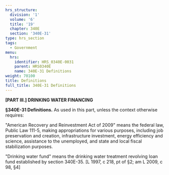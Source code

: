 ```yaml
---
hrs_structure:
  division: '1'
  volume: '6'
  title: '19'
  chapter: 340E
  section: '340E-31'
type: hrs_section
tags:
  - Government
menu:
  hrs:
    identifier: HRS_0340E-0031
    parent: HRS0340E
    name: 340E-31 Definitions
weight: 70100
title: Definitions
full_title: 340E-31 Definitions
---
```

**[PART III.] DRINKING WATER FINANCING**

**§340E-31 Definitions.** As used in this part, unless the context otherwise requires:

"American Recovery and Reinvestment Act of 2009" means the federal law, Public Law 111-5, making appropriations for various purposes, including job preservation and creation, infrastructure investment, energy efficiency and science, assistance to the unemployed, and state and local fiscal stabilization purposes.

"Drinking water fund" means the drinking water treatment revolving loan fund established by section 340E-35\. [L 1997, c 218, pt of §2; am L 2009, c 98, §4]